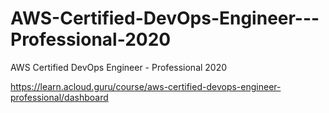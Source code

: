 # AWS-Certified-DevOps-Engineer---Professional-2020
AWS Certified DevOps Engineer - Professional 2020

https://learn.acloud.guru/course/aws-certified-devops-engineer-professional/dashboard

